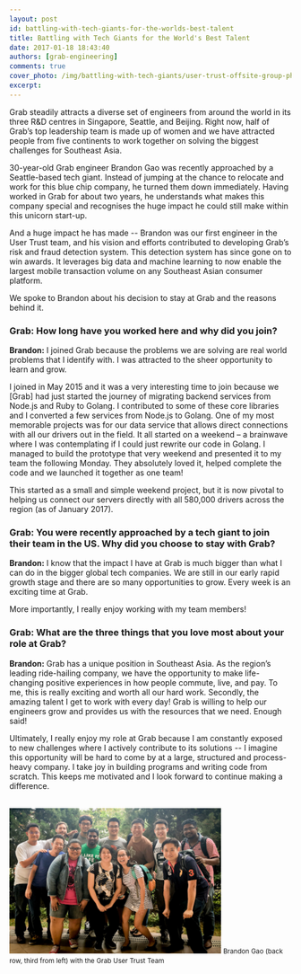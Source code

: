 ```yaml
---
layout: post
id: battling-with-tech-giants-for-the-worlds-best-talent
title: Battling with Tech Giants for the World's Best Talent
date: 2017-01-18 18:43:40
authors: [grab-engineering]
comments: true
cover_photo: /img/battling-with-tech-giants/user-trust-offsite-group-photo.jpg
excerpt:
---
```


Grab steadily attracts a diverse set of engineers from around the world in its three R&D centres in Singapore, Seattle, and Beijing. Right now, half of Grab’s top leadership team is made up of women and we have attracted people from five continents to work together on solving the biggest challenges for Southeast Asia.

30-year-old Grab engineer Brandon Gao was recently approached by a Seattle-based tech giant. Instead of jumping at the chance to relocate and work for this blue chip company, he turned them down immediately. Having worked in Grab for about two years, he understands what makes this company special and recognises the huge impact he could still make within this unicorn start-up.

And a huge impact he has made -- Brandon was our first engineer in the User Trust team, and his vision and efforts contributed to developing Grab’s risk and fraud detection system. This detection system has since gone on to win awards. It leverages big data and machine learning to now enable the largest mobile transaction volume on any Southeast Asian consumer platform.

We spoke to Brandon about his decision to stay at Grab and the reasons behind it.

### Grab: How long have you worked here and why did you join?

**Brandon:** I joined Grab because the problems we are solving are real world problems that I identify with. I was attracted to the sheer opportunity to learn and grow.

I joined in May 2015 and it was a very interesting time to join because we [Grab] had just started the journey of migrating backend services from Node.js and Ruby to Golang. I contributed to some of these core libraries and I converted a few services from Node.js to Golang.
One of my most memorable projects was for our data service that allows direct connections with all our drivers out in the field. It all started on a weekend – a brainwave where I was contemplating if I could just rewrite our code in Golang. I managed to build the prototype that very weekend and presented it to my team the following Monday. They absolutely loved it, helped complete the code and we launched it together as one team!

This started as a small and simple weekend project, but it is now pivotal to helping us connect our servers directly with all 580,000 drivers across the region (as of January 2017).

### Grab: You were recently approached by a tech giant to join their team in the US.  Why did you choose to stay with Grab?

**Brandon:** I know that the impact I have at Grab is much bigger than what I can do in the bigger global tech companies. We are still in our early rapid growth stage and there are so many opportunities to grow. Every week is an exciting time at Grab.

More importantly, I really enjoy working with my team members!

### Grab: What are the three things that you love most about your role at Grab?

**Brandon:** Grab has a unique position in Southeast Asia. As the region’s leading ride-hailing company, we have the opportunity to make life-changing positive experiences in how people commute, live, and pay. To me, this is really exciting and worth all our hard work.
Secondly, the amazing talent I get to work with every day! Grab is willing to help our engineers grow and provides us with the resources that we need. Enough said!

Ultimately, I really enjoy my role at Grab because I am constantly exposed to new challenges where I actively contribute to its solutions -- I imagine this opportunity will be hard to come by at a large, structured and process-heavy company. I take joy in building programs and writing code from scratch. This keeps me motivated and I look forward to continue making a difference.

<br/>

<div class="post-image-section">
  <img alt="Grab User Trust Team" src="/img/battling-with-tech-giants/user-trust-offsite-group-photo.jpg" width="75%">
  <small class="post-image-caption">Brandon Gao (back row, third from left) with the Grab User Trust Team</small>
</div>
